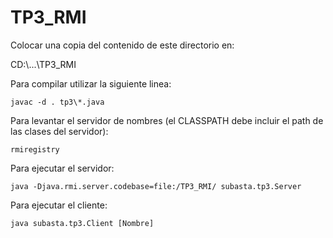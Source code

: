 # TP3_RMI

Colocar una copia del contenido de este directorio en:

CD:\\...\TP3_RMI

Para compilar utilizar la siguiente linea:

	javac -d . tp3\*.java

Para levantar el servidor de nombres (el CLASSPATH debe incluir el path de las clases del servidor):

	rmiregistry

Para ejecutar el servidor:

	java -Djava.rmi.server.codebase=file:/TP3_RMI/ subasta.tp3.Server

Para ejecutar el cliente:

	java subasta.tp3.Client [Nombre]
